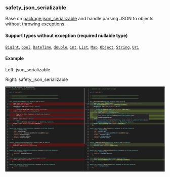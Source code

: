 ### safety_json_serializable

Base on [package:json_serializable] and handle parsing JSON to objects without throwing exceptions.

#### Support types without exception (required nullable type)

[`BigInt`], [`bool`], [`DateTime`], [`double`], [`int`],
[`List`], [`Map`], [`Object`], [`String`], [`Uri`]

#### Example

Left: json_serializable

Right: safety_json_serializable

![](https://raw.githubusercontent.com/minhtritc97/safety_json_serializable/refs/heads/master/json_serializable/resources/diff.jpg)

[`BigInt`]: https://api.dart.dev/stable/dart-core/BigInt-class.html
[`bool`]: https://api.dart.dev/stable/dart-core/bool-class.html
[`DateTime`]: https://api.dart.dev/stable/dart-core/DateTime-class.html
[`double`]: https://api.dart.dev/stable/dart-core/double-class.html
[`int`]: https://api.dart.dev/stable/dart-core/int-class.html
[`List`]: https://api.dart.dev/stable/dart-core/List-class.html
[`Map`]: https://api.dart.dev/stable/dart-core/Map-class.html
[`Object`]: https://api.dart.dev/stable/dart-core/Object-class.html
[`String`]: https://api.dart.dev/stable/dart-core/String-class.html
[`Uri`]: https://api.dart.dev/stable/dart-core/Uri-class.html
[package:json_serializable]: https://pub.dev/packages/json_serializable
